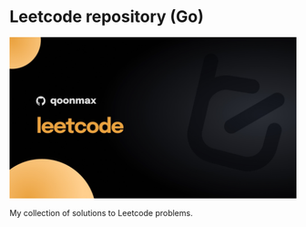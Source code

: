 # Leetcode repository (Go)

![Image alt](https://github.com/qoonmax/leetcode/blob/main/bg.jpg)

My collection of solutions to Leetcode problems.
